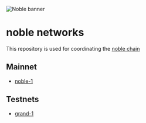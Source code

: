 ![Noble banner](https://raw.githubusercontent.com/strangelove-ventures/noble-networks/main/Twitter_Banner.png)
# noble networks

This repository is used for coordinating the [noble chain](https://github.com/strangelove-ventures/noble)

## Mainnet
- [noble-1](./mainnet/noble-1/)


## Testnets

- [grand-1](./testnet/grand-1/)